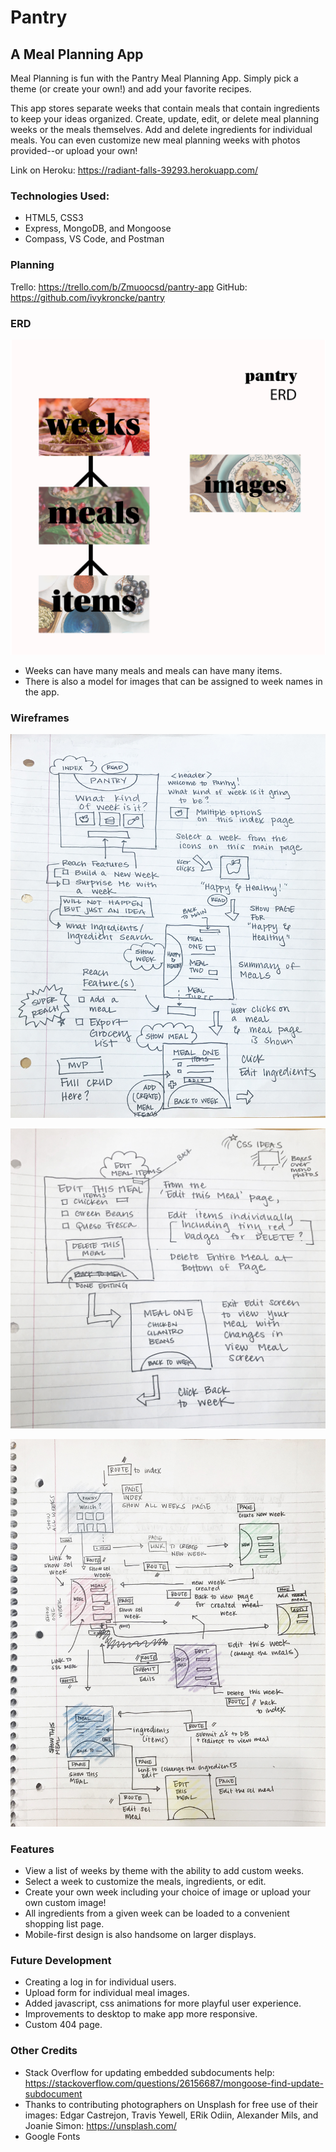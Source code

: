 # Pantry
## A Meal Planning App

Meal Planning is fun with the Pantry Meal Planning App. Simply pick a theme (or create your own!) and add your favorite recipes. 

This app stores separate weeks that contain meals that contain ingredients to keep your ideas organized. Create, update, edit, or delete meal planning weeks or the meals themselves. Add and delete ingredients for individual meals. You can even customize new meal planning weeks with photos provided--or upload your own!

Link on Heroku: 
https://radiant-falls-39293.herokuapp.com/

### Technologies Used:
* HTML5, CSS3
* Express, MongoDB, and Mongoose
* Compass, VS Code, and Postman

### Planning

Trello: https://trello.com/b/Zmuoocsd/pantry-app
GitHub: https://github.com/ivykroncke/pantry

### ERD
![erd here](https://github.com/ivykroncke/pantry/blob/master/wireframes%20and%20erd/erd-pantry.jpg)
* Weeks can have many meals and meals can have many items.
* There is also a model for images that can be assigned to week names in the app.

### Wireframes
![wireframe here](https://github.com/ivykroncke/pantry/blob/master/wireframes%20and%20erd/wireframe-rough-kroncke-pantry-1.jpg)

![wireframe here](https://github.com/ivykroncke/pantry/blob/master/wireframes%20and%20erd/wireframe-rough-kroncke-pantry-2.jpg)

![wireframe here](https://github.com/ivykroncke/pantry/blob/master/wireframes%20and%20erd/wireframe-routes-kroncke-pantry.jpg)

### Features
* View a list of weeks by theme with the ability to add custom weeks.
* Select a week to customize the meals, ingredients, or edit.
* Create your own week including your choice of image or upload your own custom image!
* All ingredients from a given week can be loaded to a convenient shopping list page.
* Mobile-first design is also handsome on larger displays.


### Future Development
* Creating a log in for individual users.
* Upload form for individual meal images.
* Added javascript, css animations for more playful user experience.
* Improvements to desktop to make app more responsive.
* Custom 404 page.

### Other Credits

* Stack Overflow for updating embedded subdocuments help: https://stackoverflow.com/questions/26156687/mongoose-find-update-subdocument
* Thanks to contributing photographers on Unsplash for free use of their images: Edgar Castrejon, Travis Yewell, ERik Odiin, Alexander Mils, and Joanie Simon: https://unsplash.com/
* Google Fonts
